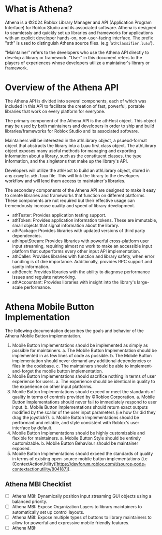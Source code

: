 # What is Athena?
Athena is a ©2024 Roblox Library Manager and API (Application Program Interface) for Roblox Studio and its associated software. Athena is designed to seamlessly and quickly set up libraries and frameworks for applications with an explicit developer hands-on, non-user-facing interface.
The prefix "ath" is used to distinguish Athena source files. (e.g '`athClassifier.luau`').

"Maintainer" refers to the developers who use the Athena API directly to develop a library or framework.
"User" in this document refers to the players of experiences whose developers utilize a maintainer's library or framework.

# Overview of the Athena API
The Athena API is divided into several components, each of which was included in this API to facilitate the creation of fast, powerful, portable libraries that work on every platform for everyone.

The primary component of the Athena API is the athHost object. This object may be used by both maintainers and developers in order to ship and build libraries/frameworks for Roblox Studio and its associated software.

Maintainers will be interested in the athLibrary object, a psueod-format object that abstracts the library into a Luau first class object. The athLibrary object exposes many useful methods for managing and exporting information about a library, such as the constituent classes, the type information, and the singletons that make up the library's API.

Developers will utilize the athHost to build an athLibrary object, stored in any `example.ath.luau` file. This will link the library to the developers workflow and will lend them access to maintainer's libraries.

The secondary components of the Athena API are designed to make it easy to create libraries and frameworks that function on different platforms. These components are not required but their effective usage can tremendously increase quality and speed of library development.
- athTester: Provides application testing support.
- athToken: Provides application information tokens. These are immutable, small objects that signal information about the library.
- athPackage: Provides libraries with updated versions of third party dependencies.
- athInputStream: Provides libraries with powerful cross-platform user input streaming, requiring almost no work to make an accessible input platform that outperforms every other input API implementation.
- athCaller: Provides libraries with function and library safety, when error handling is of dire importance. Additionally, provides RPC support and sanity information.
- athBench: Provides libraries with the ability to diagnose performance issues and regulate networking.
- athAccountant: Provides libraries with insight into the library's large-scale performance.

# Athena Mobile Button Implementation
The following documentation describes the goals and behavior of the Athena Mobile Button implementation.

1. Mobile Button Implementations should be implemented as simply as possible for maintainers.
    a. The Mobile Button Implementation should be implemented in as few lines of code as possible.
    b. The Mobile Button implementation should never demand any additional dependencies or files in the codebase.
    c. The maintainers should be able to implement-and-forget the mobile button implementation.
2. Mobile Button Implementations should sacrifice nothing in terms of user experience for users.
    a. The experience should be identical in quality to the experience on other input platforms.
3. Mobile Button Implementations should exceed or meet the standards of quality in terms of controls provided by ©Roblox Corporation.
    a. Mobile Button Implementations should never fail to immediately respond to user input.
    b. Mobile Button Implementations should return exact outputs modified by the scalar of the user input parameters (i.e how far did they drag the joystick?).
    c. Mobile Button Implementations should be performant and reliable, and style consistent with Roblox's user interface by default.
4. Mobile Button Implementations should be highly customizable and flexible for maintainers.
    a. Mobile Button Style should be entirely customizable.
    b. Mobile Button Behaviour should be maintainer exposed.
5. Mobile Button Implementations should exceed the standards of quality in terms of existing open-source mobile button implementations (i.e (ContextActionUtility)[https://devforum.roblox.com/t/source-code-contextactionutility/804187]).


## Athena MBI Checklist
- [ ] Athena MBI: Dynamically position input streaming GUI objects using a balanced priority.
- [ ] Athena MBI: Expose Organization Layers to library maintainers to automatically set up control layouts.
- [ ] Athena MBI: Expose multiple types of buttons to library maintainers to allow for powerful and expressive mobile friendly features.
- [ ] Athena MBI: 
